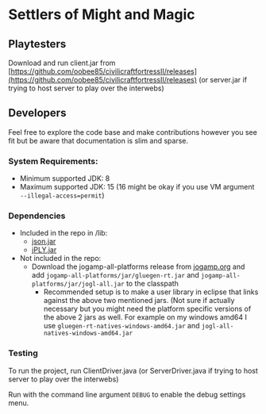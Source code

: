 # Settlers of Might and Magic

## Playtesters
Download and run client.jar from [https://github.com/oobee85/civilicraftfortressII/releases](https://github.com/oobee85/civilicraftfortressII/releases)
(or server.jar if trying to host server to play over the interwebs)

## Developers
Feel free to explore the code base and make contributions however you see fit but be aware that documentation is slim and sparse.

### System Requirements:
- Minimum supported JDK: 8
- Maximum supported JDK: 15 (16 might be okay if you use VM argument `--illegal-access=permit`)

### Dependencies
- Included in the repo in /lib:
	- [json.jar](https://github.com/stleary/JSON-java)
	- [jPLY.jar](https://github.com/0leks/jPLY/releases/download/1/jply.jar)
- Not included in the repo:
	- Download the jogamp-all-platforms release from [jogamp.org](https://jogamp.org/) and add `jogamp-all-platforms/jar/gluegen-rt.jar` and `jogamp-all-platforms/jar/jogl-all.jar` to the classpath
		- Recommended setup is to make a user library in eclipse that links against the above two mentioned jars. (Not sure if actually necessary but you might need the platform specific versions of the above 2 jars as well. For example on my windows amd64 I use `gluegen-rt-natives-windows-amd64.jar` and `jogl-all-natives-windows-amd64.jar`

### Testing
To run the project, run ClientDriver.java 
(or ServerDriver.java if trying to host server to play over the interwebs)

Run with the command line argument `DEBUG` to enable the debug settings menu.
